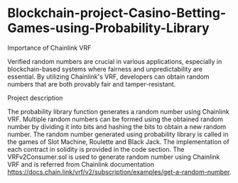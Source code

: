 # Blockchain-project-Casino-Betting-Games-using-Probability-Library

Importance of Chainlink VRF

Verified random numbers are crucial in various applications, especially in blockchain-based systems where fairness and unpredictability are essential. By utilizing Chainlink's VRF, developers can obtain random numbers that are both provably fair and tamper-resistant.

Project description

The probability library function generates a random number using Chainlink VRF. Multiple random numbers can be formed using the obtained random number by dividing it into bits and hashing the bits to obtain a new random number. The random number generated using probability library is called in the games of Slot Machine, Roulette and Black Jack. The implementation of each contract in solidity is provided in the code section. The VRFv2Consumer.sol is used to generate random number using Chainlink VRF and is referred from Chainlink documentation https://docs.chain.link/vrf/v2/subscription/examples/get-a-random-number.
